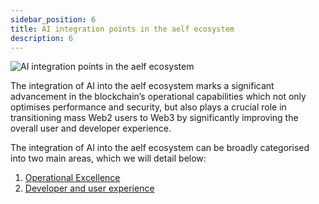 ```yaml
---
sidebar_position: 6
title: AI integration points in the aelf ecosystem
description: 6
---
```

![AI integration points in the aelf ecosystem](/img/chapter6.png "AI integration points in the aelf ecosystem")

The integration of AI into the aelf ecosystem marks a significant advancement in the blockchain’s operational capabilities which not only optimises performance and security, but also plays a crucial role in transitioning mass Web2 users to Web3 by significantly improving the overall user and developer experience. 

The integration of AI into the aelf ecosystem can be broadly categorised into two main areas, which we will detail below:

1. [Operational Excellence](./operational-excellence/)
2. [Developer and user experience](./developer-and-user-experience/)
